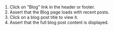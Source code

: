 1. Click on "Blog" link in the header or footer.
2. Assert that the Blog page loads with recent posts.
3. Click on a blog post title to view it.
4. Assert that the full blog post content is displayed.